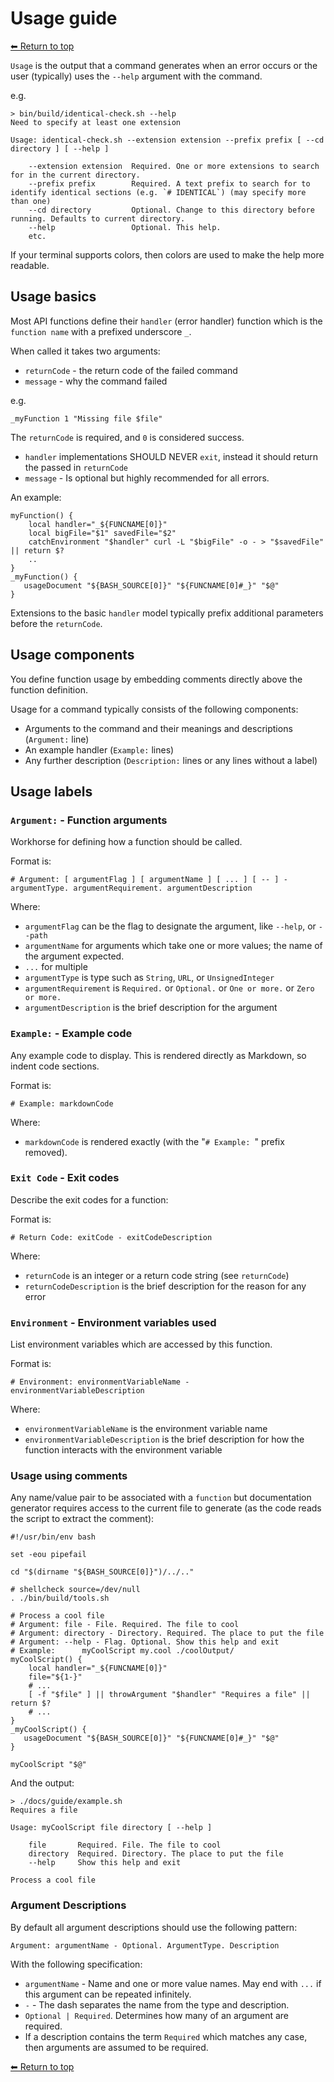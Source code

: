 # Usage guide

[⬅ Return to top](../index.md)

`Usage` is the output that a command generates when an error occurs or the user (typically) uses the `--help` argument
with the command.

e.g.

    > bin/build/identical-check.sh --help
    Need to specify at least one extension

    Usage: identical-check.sh --extension extension --prefix prefix [ --cd directory ] [ --help ]

        --extension extension  Required. One or more extensions to search for in the current directory.
        --prefix prefix        Required. A text prefix to search for to identify identical sections (e.g. `# IDENTICAL`) (may specify more than one)
        --cd directory         Optional. Change to this directory before running. Defaults to current directory.
        --help                 Optional. This help.
        etc.

If your terminal supports colors, then colors are used to make the help more readable.

## Usage basics

Most API functions define their `handler` (error handler) function which is the `function name` with a prefixed
underscore `_`.

When called it takes two arguments:

- `returnCode` - the return code of the failed command
- `message` - why the command failed

e.g.

    _myFunction 1 "Missing file $file"

The `returnCode` is required, and `0` is considered success.

- `handler` implementations SHOULD NEVER `exit`, instead it should return the passed in `returnCode`
- `message` - Is optional but highly recommended for all errors.

An example:

    myFunction() {
        local handler="_${FUNCNAME[0]}"
        local bigFile="$1" savedFile="$2"
        catchEnvironment "$handler" curl -L "$bigFile" -o - > "$savedFile" || return $?
        ..
    }
    _myFunction() {
       usageDocument "${BASH_SOURCE[0]}" "${FUNCNAME[0]#_}" "$@"
    }

Extensions to the basic `handler` model typically prefix additional parameters before the `returnCode`.

## Usage components

You define function usage by embedding comments directly above the function definition.

Usage for a command typically consists of the following components:

- Arguments to the command and their meanings and descriptions (`Argument:` line)
- An example handler (`Example:` lines)
- Any further description (`Description:` lines or any lines without a label)

## Usage labels

### `Argument:` - Function arguments

Workhorse for defining how a function should be called.

Format is:

    # Argument: [ argumentFlag ] [ argumentName ] [ ... ] [ -- ] - argumentType. argumentRequirement. argumentDescription

Where:

- `argumentFlag` can be the flag to designate the argument, like `--help`, or `--path`
- `argumentName` for arguments which take one or more values; the name of the argument expected.
- `...` for multiple
- `argumentType` is type such as `String`, `URL`, or `UnsignedInteger`
- `argumentRequirement` is `Required.` or `Optional.` or `One or more.` or `Zero or more.`
- `argumentDescription` is the brief description for the argument

### `Example:` - Example code

Any example code to display. This is rendered directly as Markdown, so indent code sections.

Format is:

    # Example: markdownCode

Where:

- `markdownCode` is rendered exactly (with the "`# Example: `" prefix removed).

### `Exit Code` - Exit codes

Describe the exit codes for a function:

Format is:

    # Return Code: exitCode - exitCodeDescription

Where:

- `returnCode` is an integer or a return code string (see `returnCode`)
- `returnCodeDescription` is the brief description for the reason for any error

### `Environment` - Environment variables used

List environment variables which are accessed by this function.

Format is:

    # Environment: environmentVariableName - environmentVariableDescription

Where:

- `environmentVariableName` is the environment variable name
- `environmentVariableDescription` is the brief description for how the function interacts with the environment variable

### Usage using comments

Any name/value pair to be associated with a `function` but documentation generator requires access to the current file
to generate (as the code reads the script to extract the comment):

    #!/usr/bin/env bash

    set -eou pipefail

    cd "$(dirname "${BASH_SOURCE[0]}")/../.."

    # shellcheck source=/dev/null
    . ./bin/build/tools.sh

    # Process a cool file
    # Argument: file - File. Required. The file to cool
    # Argument: directory - Directory. Required. The place to put the file
    # Argument: --help - Flag. Optional. Show this help and exit
    # Example:      myCoolScript my.cool ./coolOutput/
    myCoolScript() {
        local handler="_${FUNCNAME[0]}"
        file="${1-}"
        # ...
        [ -f "$file" ] || throwArgument "$handler" "Requires a file" || return $?
        # ...
    }
    _myCoolScript() {
       usageDocument "${BASH_SOURCE[0]}" "${FUNCNAME[0]#_}" "$@"
    }

    myCoolScript "$@"

And the output:

    > ./docs/guide/example.sh
    Requires a file

    Usage: myCoolScript file directory [ --help ]

        file       Required. File. The file to cool
        directory  Required. Directory. The place to put the file
        --help     Show this help and exit

    Process a cool file

### Argument Descriptions

By default all argument descriptions should use the following pattern:

    Argument: argumentName - Optional. ArgumentType. Description 

With the following specification:

- `argumentName` - Name and one or more value names. May end with `...` if this argument can be repeated infinitely.
- `-` - The dash separates the name from the type and description.
- `Optional | Required`. Determines how many of an argument are required.
- If a description contains the term `Required` which matches any case, then arguments are assumed to be required.

[⬅ Return to top](../index.md)
